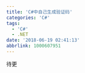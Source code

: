 ```yaml
---
title: 'C#中自己生成验证码'
categories: 'C#'
tags:
  - 'C#'
  - .NET
date: '2018-06-19 02:41:13'
abbrlink: 1000607951
---
```

待更
